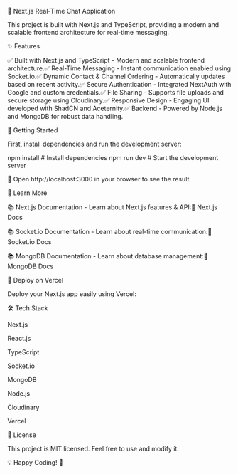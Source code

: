 🚀 Next.js Real-Time Chat Application

This project is built with Next.js and TypeScript, providing a modern and scalable frontend architecture for real-time messaging.

✨ Features

✅ Built with Next.js and TypeScript - Modern and scalable frontend architecture.✅ Real-Time Messaging - Instant communication enabled using Socket.io.✅ Dynamic Contact & Channel Ordering - Automatically updates based on recent activity.✅ Secure Authentication - Integrated NextAuth with Google and custom credentials.✅ File Sharing - Supports file uploads and secure storage using Cloudinary.✅ Responsive Design - Engaging UI developed with ShadCN and Aceternity.✅ Backend - Powered by Node.js and MongoDB for robust data handling.

📌 Getting Started

First, install dependencies and run the development server:

npm install  # Install dependencies
npm run dev  # Start the development server

🚀 Open http://localhost:3000 in your browser to see the result.

📖 Learn More

📚 Next.js Documentation - Learn about Next.js features & API:🔗 Next.js Docs

📚 Socket.io Documentation - Learn about real-time communication:🔗 Socket.io Docs

📚 MongoDB Documentation - Learn about database management:🔗 MongoDB Docs

🚀 Deploy on Vercel

Deploy your Next.js app easily using Vercel:



🛠 Tech Stack

 Next.js

 React.js

 TypeScript

 Socket.io

 MongoDB

 Node.js

 Cloudinary

 Vercel

📌 License

This project is MIT licensed. Feel free to use and modify it.

💡 Happy Coding! 🚀

